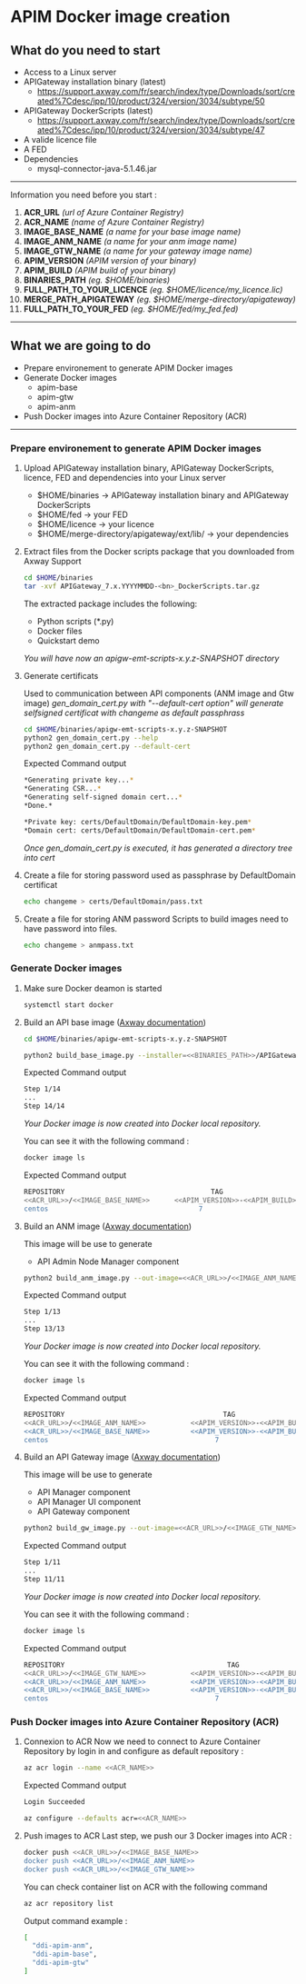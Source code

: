 # APIM Docker image creation

## What do you need to start
- Access to a Linux server
- APIGateway installation binary (latest)
    - https://support.axway.com/fr/search/index/type/Downloads/sort/created%7Cdesc/ipp/10/product/324/version/3034/subtype/50
- APIGateway DockerScripts (latest)
    - https://support.axway.com/fr/search/index/type/Downloads/sort/created%7Cdesc/ipp/10/product/324/version/3034/subtype/47
- A valide licence file
- A FED
- Dependencies
    - mysql-connector-java-5.1.46.jar

*********************

Information you need before you start : 
1. **ACR_URL**                    *(url of Azure Container Registry)*
2. **ACR_NAME**                  *(name of Azure Container Registry)*
3. **IMAGE_BASE_NAME**            *(a name for your base image name)*
4. **IMAGE_ANM_NAME**             *(a name for your anm image name)*
5. **IMAGE_GTW_NAME**             *(a name for your gateway image name)*
6. **APIM_VERSION**              *(APIM version of your binary)*
7. **APIM_BUILD**                 *(APIM build of your binary)*
8. **BINARIES_PATH**              *(eg. $HOME/binaries)*
9. **FULL_PATH_TO_YOUR_LICENCE**  *(eg. $HOME/licence/my_licence.lic)*
10. **MERGE_PATH_APIGATEWAY**     *(eg. $HOME/merge-directory/apigateway)*
11. **FULL_PATH_TO_YOUR_FED**     *(eg. $HOME/fed/my_fed.fed)*
*********************

## What we are going to do
- Prepare environement to generate APIM Docker images
- Generate Docker images
    - apim-base
    - apim-gtw
    - apim-anm
- Push Docker images into Azure Container Repository (ACR)

*********************

### Prepare environement to generate APIM Docker images
1. Upload APIGateway installation binary, APIGateway DockerScripts, licence, FED and dependencies into your Linux server
    - $HOME/binaries -> APIGateway installation binary and APIGateway DockerScripts
    - $HOME/fed -> your FED
    - $HOME/licence -> your licence
    - $HOME/merge-directory/apigateway/ext/lib/ -> your dependencies

2. Extract files from the Docker scripts package that you downloaded from Axway Support
    ``` Bash
    cd $HOME/binaries
    tar -xvf APIGateway_7.x.YYYYMMDD-<bn>_DockerScripts.tar.gz
    ```
    The extracted package includes the following:
    - Python scripts (*.py)
    - Docker files
    - Quickstart demo
    
    *You will have now an apigw-emt-scripts-x.y.z-SNAPSHOT directory*

3. Generate certificats

    Used to communication between API components (ANM image and Gtw image)
    *gen_domain_cert.py with "--default-cert option" will generate selfsigned certificat with changeme as default passphrass*
   
    ``` Bash
    cd $HOME/binaries/apigw-emt-scripts-x.y.z-SNAPSHOT
    python2 gen_domain_cert.py --help
    python2 gen_domain_cert.py --default-cert
    
    ```
    Expected Command output 
    ``` Bash
    *Generating private key...*
    *Generating CSR...*
    *Generating self-signed domain cert...*
    *Done.*
    
    *Private key: certs/DefaultDomain/DefaultDomain-key.pem*
    *Domain cert: certs/DefaultDomain/DefaultDomain-cert.pem*
    ```
    *Once gen_domain_cert.py is executed, it has generated a directory tree into cert*


4. Create a file for storing password used as passphrase by DefaultDomain certificat

    ``` Bash
    echo changeme > certs/DefaultDomain/pass.txt
    ```

5. Create a file for storing ANM password
    Scripts to build images need to have password into files.

    ``` Bash
    echo changeme > anmpass.txt
    ```

### Generate Docker images
1. Make sure Docker deamon is started

    ``` Bash
    systemctl start docker
    ```

2. Build an API base image ([Axway documentation](https://docs.axway.com/bundle/axway-open-docs/page/docs/apim_installation/apigw_containers/docker_script_baseimage/index.html))

    ``` Bash
    cd $HOME/binaries/apigw-emt-scripts-x.y.z-SNAPSHOT
    
    python2 build_base_image.py --installer=<<BINARIES_PATH>>/APIGateway_<<APIM_VERSION>>.<<APIM_BUILD>>_Install_linux-x86-64_BN03.run --os="centos7" --out-image <<ACR_URL>>/<<IMAGE_BASE_NAME>>:<<APIM_VERSION>>-<<APIM_BUILD>>
    ```
    Expected Command output 
    ``` Bash
    Step 1/14
    ...
    Step 14/14
    ```
    
    *Your Docker image is now created into Docker local repository.*
    
    You can see it with the following command :
    ``` Bash
    docker image ls
    ```
    Expected Command output
    ``` Bash
    REPOSITORY                                    TAG                             IMAGE ID            CREATED             SIZE
    <<ACR_URL>>/<<IMAGE_BASE_NAME>>      <<APIM_VERSION>>-<<APIM_BUILD>>        xxxxxxxxxxxx        x seconds ago        949MB
    centos                                     7                                xxxxxxxxxxxx        x seconds ago        204MB
    ```

3. Build an ANM image ([Axway documentation](https://docs.axway.com/bundle/axway-open-docs/page/docs/apim_installation/apigw_containers/docker_script_anmimage/index.html))

    This image will be use to generate 
    - API Admin Node Manager component
    
    ``` Bash
    python2 build_anm_image.py --out-image=<<ACR_URL>>/<<IMAGE_ANM_NAME>>:<<APIM_VERSION>>-<<APIM_BUILD>> --parent-image <<ACR_URL>>/<<IMAGE_BASE_NAME>>:<<APIM_VERSION>>-<<APIM_BUILD>> --domain-cert certs/DefaultDomain/DefaultDomain-cert.pem --domain-key certs/DefaultDomain/DefaultDomain-key.pem --domain-key-pass-file certs/DefaultDomain/pass.txt --license <<FULL_PATH_TO_YOUR_LICENCE.lic>> --anm-username=admin --anm-pass-file=anmpass.txt
    ```
    Expected Command output 
    ``` Bash
    Step 1/13
    ...
    Step 13/13
    ```
    
    *Your Docker image is now created into Docker local repository.*
    
    You can see it with the following command :
    ``` Bash
    docker image ls
    ```

    Expected Command output
    ``` Bash
    REPOSITORY                                       TAG                             IMAGE ID            CREATED             SIZE
    <<ACR_URL>>/<<IMAGE_ANM_NAME>>           <<APIM_VERSION>>-<<APIM_BUILD>>        xxxxxxxxxxxx        x seconds ago        953MB
    <<ACR_URL>>/<<IMAGE_BASE_NAME>>          <<APIM_VERSION>>-<<APIM_BUILD>>        xxxxxxxxxxxx        x seconds ago        949MB
    centos                                         7                                xxxxxxxxxxxx        x seconds ago        204MB
    ```

4. Build an API Gateway image ([Axway documentation](https://docs.axway.com/bundle/axway-open-docs/page/docs/apim_installation/apigw_containers/docker_script_gwimage/index.html))

    This image will be use to generate 
    - API Manager component
    - API Manager UI component
    - API Gateway component
    
    ``` Bash
    python2 build_gw_image.py --out-image=<<ACR_URL>>/<<IMAGE_GTW_NAME>>:<<APIM_VERSION>>-<<APIM_BUILD>> --parent-image <<ACR_URL>>/<<IMAGE_BASE_NAME>>:<<APIM_VERSION>>-<<APIM_BUILD>> --domain-cert certs/DefaultDomain/DefaultDomain-cert.pem --domain-key certs/DefaultDomain/DefaultDomain-key.pem --domain-key-pass-file certs/DefaultDomain/pass.txt --license <<FULL_PATH_TO_YOUR_LICENCE>> --group-id default --merge-dir <<MERGE_PATH_APIGATEWAY>> --fed <<FULL_PATH_TO_YOUR_FED>>
    ```

    Expected Command output 
    ``` Bash
    Step 1/11
    ...
    Step 11/11
    ```
    
    *Your Docker image is now created into Docker local repository.*
    
    You can see it with the following command :
    ``` Bash
    docker image ls
    ```

    Expected Command output
    ``` Bash
    REPOSITORY                                        TAG                             IMAGE ID            CREATED             SIZE
    <<ACR_URL>>/<<IMAGE_GTW_NAME>>           <<APIM_VERSION>>-<<APIM_BUILD>>        xxxxxxxxxxxx        x seconds ago        957MB
    <<ACR_URL>>/<<IMAGE_ANM_NAME>>           <<APIM_VERSION>>-<<APIM_BUILD>>        xxxxxxxxxxxx        x seconds ago        953MB
    <<ACR_URL>>/<<IMAGE_BASE_NAME>>          <<APIM_VERSION>>-<<APIM_BUILD>>        xxxxxxxxxxxx        x seconds ago        949MB
    centos                                         7                                xxxxxxxxxxxx        x seconds ago        204MB
    ```

### Push Docker images into Azure Container Repository (ACR)
1. Connexion to ACR
    Now we need to connect to Azure Container Repository by login in and configure as default repository :
    ``` Bash
    az acr login --name <<ACR_NAME>>
    ```
    Expected Command output 
    ``` Bash
    Login Succeeded
    ```

    ``` Bash
    az configure --defaults acr=<<ACR_NAME>>
    ```

2. Push images to ACR
    Last step, we push our 3 Docker images into ACR :
    ``` Bash
    docker push <<ACR_URL>>/<<IMAGE_BASE_NAME>>
    docker push <<ACR_URL>>/<<IMAGE_ANM_NAME>>
    docker push <<ACR_URL>>/<<IMAGE_GTW_NAME>>
    ```
    
    You can check container list on ACR with the following command 
    ``` Bash
    az acr repository list
    ```
    
    Output command example :
    ``` Bash
    [
      "ddi-apim-anm",
      "ddi-apim-base",
      "ddi-apim-gtw"
    ]
    ```
